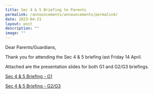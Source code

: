 ```yaml
---
title: Sec 4 & 5 Briefing to Parents
permalink: /announcements/announcements/permalink/
date: 2023-04-21
layout: post
description: ""
image: ""
---
```

Dear Parents/Guardians,

Thank you for attending the Sec 4 & 5 briefing last Friday 14 April.

Attached are the presentation slides for both G1 and G2/G3 briefings.

[Sec 4 & 5 Briefing - G1](/files/briefing%20for%20parents%202023%20-%20g1.pdf)

[Sec 4 & 5 Briefing - G2/G3](/files/briefing%20for%20parents%202023%20-%20g3g2.pdf)


